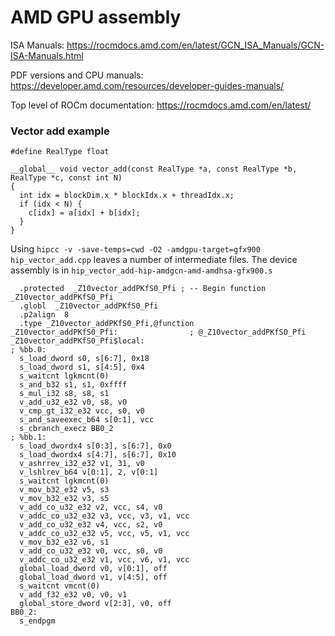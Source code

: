 # AMD GPU assembly

ISA Manuals: https://rocmdocs.amd.com/en/latest/GCN_ISA_Manuals/GCN-ISA-Manuals.html

PDF versions and CPU manuals: https://developer.amd.com/resources/developer-guides-manuals/

Top level of ROCm documentation: https://rocmdocs.amd.com/en/latest/


### Vector add example

```
#define RealType float

__global__ void vector_add(const RealType *a, const RealType *b, RealType *c, const int N)
{
  int idx = blockDim.x * blockIdx.x + threadIdx.x;
  if (idx < N) {
    c[idx] = a[idx] + b[idx];
  }
}
```

Using `hipcc -v -save-temps=cwd -O2 -amdgpu-target=gfx900 hip_vector_add.cpp` leaves a number of intermediate files.
The device assembly is in `hip_vector_add-hip-amdgcn-amd-amdhsa-gfx900.s`

```
  .protected  _Z10vector_addPKfS0_Pfi ; -- Begin function _Z10vector_addPKfS0_Pfi
  .globl  _Z10vector_addPKfS0_Pfi
  .p2align  8
  .type _Z10vector_addPKfS0_Pfi,@function
_Z10vector_addPKfS0_Pfi:                ; @_Z10vector_addPKfS0_Pfi
_Z10vector_addPKfS0_Pfi$local:
; %bb.0:
  s_load_dword s0, s[6:7], 0x18
  s_load_dword s1, s[4:5], 0x4
  s_waitcnt lgkmcnt(0)
  s_and_b32 s1, s1, 0xffff
  s_mul_i32 s8, s8, s1
  v_add_u32_e32 v0, s8, v0
  v_cmp_gt_i32_e32 vcc, s0, v0
  s_and_saveexec_b64 s[0:1], vcc
  s_cbranch_execz BB0_2
; %bb.1:
  s_load_dwordx4 s[0:3], s[6:7], 0x0
  s_load_dwordx4 s[4:7], s[6:7], 0x10
  v_ashrrev_i32_e32 v1, 31, v0
  v_lshlrev_b64 v[0:1], 2, v[0:1]
  s_waitcnt lgkmcnt(0)
  v_mov_b32_e32 v5, s3
  v_mov_b32_e32 v3, s5
  v_add_co_u32_e32 v2, vcc, s4, v0
  v_addc_co_u32_e32 v3, vcc, v3, v1, vcc
  v_add_co_u32_e32 v4, vcc, s2, v0
  v_addc_co_u32_e32 v5, vcc, v5, v1, vcc
  v_mov_b32_e32 v6, s1
  v_add_co_u32_e32 v0, vcc, s0, v0
  v_addc_co_u32_e32 v1, vcc, v6, v1, vcc
  global_load_dword v0, v[0:1], off
  global_load_dword v1, v[4:5], off
  s_waitcnt vmcnt(0)
  v_add_f32_e32 v0, v0, v1
  global_store_dword v[2:3], v0, off
BB0_2:
  s_endpgm

```
